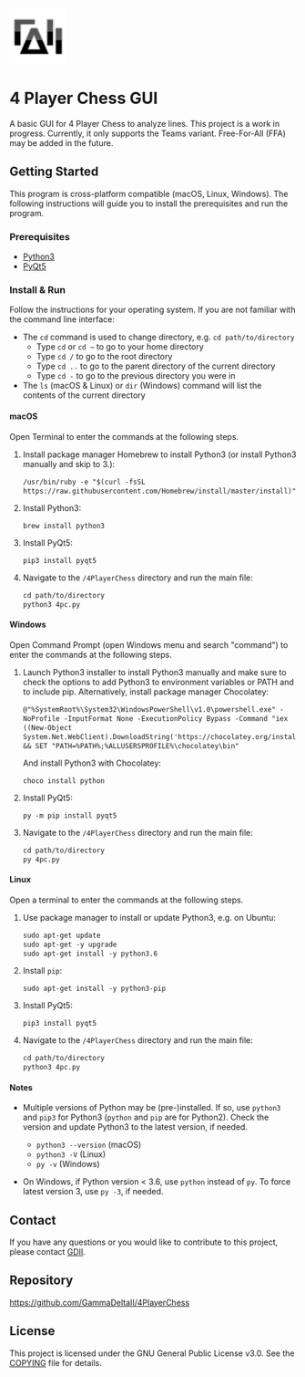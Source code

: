 <!--
This file is part of the Four-Player Chess project, a four-player chess GUI.

Copyright (C) 2018, GammaDeltaII

This program is free software: you can redistribute it and/or modify
it under the terms of the GNU General Public License as published by
the Free Software Foundation, either version 3 of the License, or
(at your option) any later version.

This program is distributed in the hope that it will be useful,
but WITHOUT ANY WARRANTY; without even the implied warranty of
MERCHANTABILITY or FITNESS FOR A PARTICULAR PURPOSE.  See the
GNU General Public License for more details.

You should have received a copy of the GNU General Public License
along with this program.  If not, see <http://www.gnu.org/licenses/>.
-->

<!--![4PlayerChess](resources/img/icon.png)-->
<img src="https://github.com/GammaDeltaII/4PlayerChess/blob/master/resources/img/icon.png" width="100" height="100">

# 4 Player Chess GUI
A basic GUI for 4 Player Chess to analyze lines. This project is a work in progress. Currently, it only supports the Teams variant. Free-For-All (FFA) may be added in the future.

## Getting Started
This program is cross-platform compatible (macOS, Linux, Windows). The following instructions will guide you to install the prerequisites and run the program.

### Prerequisites
- [Python3](https://www.python.org/downloads/)
- [PyQt5](https://www.riverbankcomputing.com/software/pyqt/download5)

### Install & Run
Follow the instructions for your operating system. If you are not familiar with the command line interface:
- The `cd` command is used to change directory, e.g. `cd path/to/directory`
    - Type `cd` or `cd ~` to go to your home directory
    - Type `cd /` to go to the root directory
    - Type `cd ..` to go to the parent directory of the current directory
    - Type `cd -` to go to the previous directory you were in
- The `ls` (macOS & Linux) or `dir` (Windows) command will list the contents of the current directory

#### macOS
Open Terminal to enter the commands at the following steps.

1. Install package manager Homebrew to install Python3 (or install Python3 manually and skip to 3.):
    ```
    /usr/bin/ruby -e "$(curl -fsSL https://raw.githubusercontent.com/Homebrew/install/master/install)"
    ```
2. Install Python3:
    ```
    brew install python3
    ```
3. Install PyQt5:
    ```
    pip3 install pyqt5
    ```
4. Navigate to the `/4PlayerChess` directory and run the main file:
    ```
    cd path/to/directory
    python3 4pc.py
    ```
#### Windows
Open Command Prompt (open Windows menu and search "command") to enter the commands at the following steps.

1. Launch Python3 installer to install Python3 manually and make sure to check the options to add Python3 to environment
    variables or PATH and to include pip. Alternatively, install package manager Chocolatey:
    ```
    @"%SystemRoot%\System32\WindowsPowerShell\v1.0\powershell.exe" -NoProfile -InputFormat None -ExecutionPolicy Bypass -Command "iex ((New-Object System.Net.WebClient).DownloadString('https://chocolatey.org/install.ps1'))" && SET "PATH=%PATH%;%ALLUSERSPROFILE%\chocolatey\bin"
    ```
    And install Python3 with Chocolatey:
    ```
    choco install python
    ```
2. Install PyQt5:
    ```
    py -m pip install pyqt5
    ```
3. Navigate to the `/4PlayerChess` directory and run the main file:
    ```
    cd path/to/directory
    py 4pc.py
    ```

#### Linux
Open a terminal to enter the commands at the following steps.

1. Use package manager to install or update Python3, e.g. on Ubuntu:
    ```
    sudo apt-get update
    sudo apt-get -y upgrade
    sudo apt-get install -y python3.6
    ```
2. Install `pip`:
    ```
    sudo apt-get install -y python3-pip
    ```
3. Install PyQt5:
    ```
    pip3 install pyqt5
    ```
4. Navigate to the `/4PlayerChess` directory and run the main file:
    ```
    cd path/to/directory
    python3 4pc.py
    ```

#### Notes
- Multiple versions of Python may be (pre-)installed. If so, use `python3` and `pip3` for Python3 (`python` and
    `pip` are for Python2). Check the version and update Python3 to the latest version, if needed.
    
    - `python3 --version` (macOS)
    - `python3 -V` (Linux)
    - `py -v` (Windows)
- On Windows, if Python version < 3.6, use `python` instead of `py`. To force latest version 3, use `py -3`, if needed.

## Contact
If you have any questions or you would like to contribute to this project, please contact [GDII](https://www.chess.com/member/gdii).

## Repository
https://github.com/GammaDeltaII/4PlayerChess

## License
This project is licensed under the GNU General Public License v3.0. See the [COPYING](COPYING) file for details.